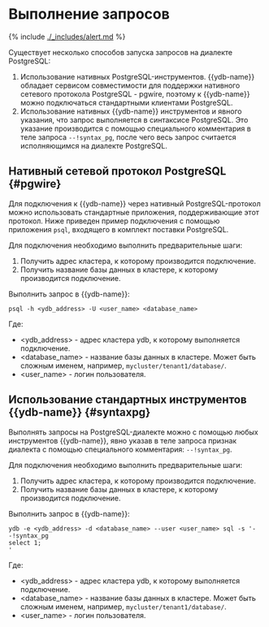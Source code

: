 # Выполнение запросов

{% include [./_includes/alert.md](./_includes/alert_preview.md) %}

Существует несколько способов запуска запросов на диалекте PostgreSQL:
1. Использование нативных PostgreSQL-инструментов. {{ydb-name}} обладает сервисом совместимости для поддержки нативного сетевого протокола PostgreSQL - pgwire, поэтому к {{ydb-name}} можно подключаться стандартными клиентами PostgreSQL.
1. Использование нативных {{ydb-name}} инструментов и явного указания, что запрос выполняется в синтаксисе PostgreSQL. Это указание производится с помощью специального комментария в теле запроса `--!syntax_pg`, после чего весь запрос считается исполняющимся на диалекте PostgreSQL.

## Нативный сетевой протокол PostgreSQL {#pgwire}

Для подключения к {{ydb-name}} через нативный PostgreSQL-протокол можно использовать стандартные приложения, поддерживающие этот протокол. Ниже приведен пример подключения с помощью приложения `psql`, входящего в комплект поставки PostgreSQL.

Для подключения необходимо выполнить предварительные шаги:
1. Получить адрес кластера, к которому производится подключение.
1. Получить название базы данных в кластере, к которому производится подключение.

Выполнить запрос в {{ydb-name}}:

```
psql -h <ydb_address> -U <user_name> <database_name>
```

Где:
- <ydb_address> - адрес кластера ydb, к которому выполняется подключение.
- <database_name> - название базы данных в кластере. Может быть сложным именем, например, `mycluster/tenant1/database/`.
- <user_name> - логин пользователя.


## Использование стандартных инструментов {{ydb-name}} {#syntaxpg}

Выполнять запросы на PostgreSQL-диалекте можно с помощью любых инструментов {{ydb-name}}, явно указав в теле запроса признак диалекта с помощью специального комментария: `--!syntax_pg`.

Для подключения необходимо выполнить предварительные шаги:
1. Получить адрес кластера, к которому производится подключение.
1. Получить название базы данных в кластере, к которому производится подключение.

Выполнить запрос в {{ydb-name}}:

```
ydb -e <ydb_address> -d <database_name> --user <user_name> sql -s '--!syntax_pg
select 1;
'
```

Где:
- <ydb_address> - адрес кластера ydb, к которому выполняется подключение.
- <database_name> - название базы данных в кластере. Может быть сложным именем, например, `mycluster/tenant1/database/`.
- <user_name> - логин пользователя.
